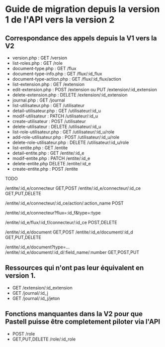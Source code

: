 # Guide de migration depuis la version 1 de l'API vers la version 2


## Correspondance des appels depuis la V1 vers la V2

- version.php : GET /version 
- list-roles.php : GET /role 
- document-type.php : GET /flux  
- document-type-info.php : GET /flux/:id_flux 
- document-type-action.php : GET /flux/:id_flux/action
- list-extension.php : GET /extension
- edit-extension.php : POST /extension ou PUT /extension/:id_extension
- delete-extension.php : DELETE /extension/:id_extension
- journal.php : GET /journal 
- list-utilisateur.php : GET /utilisateur
- detail-utilisateur.php : GET /utilisateur/:id_u
- modif-utilisateur :  PATCH /utilisateur/:id_u
- create-utilisateur : POST /utilisateur
- delete-utilisateur : DELETE /utilisateur/:id_u
- list-role-utilisateur.php : GET /utilisateur/:id_u/role
- add-role-utilisateur.php : POST /utilisateur/:id_u/role
- delete-role-utilisateur.php : DELETE /utilisateur/:id_u/role
- list-entite.php : GET /entite
- detail-entite.php : GET /entite/:id_e
- modif-entite.php : PATCH /entite/:id_e
- delete-entite.php  DELETE /entite/:id_e
- create-entite.php : POST /entite


TODO 

/entite/:id_e/connecteur GET,POST
/entite/:id_e/connecteur/:id_ce GET,PUT,DELETE

/entite/:id_e/connecteur/:id_ce/action/:action_name POST

/entite/:id_e/connecteur?flux=:id_f&type=:type

/entite/:id_e/flux/:id_f/connecteur/:id_ce POST,DELETE

/entite/:id_e/document GET,POST
/entite/:id_e/document/:id_d GET,PUT,DELETE

/entite/:id_e/document?type=... 
/entite/:id_e/document/:id_d/:field_name/:number GET,POST,PUT


## Ressources qui n'ont pas leur équivalent en version 1.

- GET /extension/:id_extension
- GET /journal/:id_j 
- GET /journal/:id_j/jeton


## Fonctions manquantes dans la V2 pour que Pastell puisse être completement piloter via l'API

- POST /role 
- GET,PUT,DELETE /role/:id_role 
